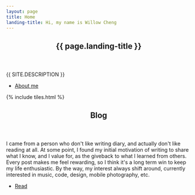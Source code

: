 ```yaml
---
layout: page
title: Home
landing-title: Hi, my name is Willow Cheng
---
```


<section id="banner" class="major">
	<div class="inner">
		<header class="major">
			<h1>{{ page.landing-title }}</h1>
		</header>
		<div class="content">
			<p style="text-transform: uppercase;">{{ site.description }}</p>
			<ul class="actions">
				<li><a href="about" class="button next scrolly">About me</a></li>
			</ul>
		</div>
	</div>
</section>

<div id="main">

{% include tiles.html %}

<section id="two">
	<div class="inner">
		<header class="major">
			<h2>Blog</h2>
		</header>
		<p>I came from a person who don't like writing diary, and actually don't like reading at all.
		At some point, I found my initial motivation of writing to share what I know, and I value for, as the giveback to what I learned from others.
		Every post makes me feel rewarding, so I think it's a long term win to keep my life enthusiastic.
		By the way, my interest always shift around, currently interested in music, code, design, mobile photography, etc.</p>
		<ul class="actions">
			<li><a href="blog" class="button next">Read</a></li>
		</ul>
	</div>
</section>

</div>

